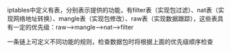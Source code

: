 iptables中定义有表，分别表示提供的功能，有filter表（实现包过滤）、nat表（实现网络地址转换）、mangle表（实现包修改）、raw表（实现数据跟踪），这些表具有一定的优先级：raw--&gt;mangle--&gt;nat--&gt;filter

一条链上可定义不同功能的规则，检查数据包时将根据上面的优先级顺序检查



